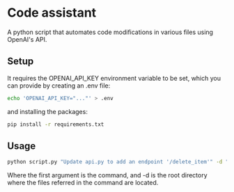 # Code assistant
A python script that automates code modifications in various files using OpenAI's API.


## Setup
It requires the OPENAI_API_KEY environment variable to be set, which you can provide by creating an .env file:
```bash
echo 'OPENAI_API_KEY="..."' > .env
```

and installing the packages:  
```bash
pip install -r requirements.txt
```


## Usage
```bash
python script.py "Update api.py to add an endpoint '/delete_item'" -d "../project"
```

Where the first argument is the command, and -d is the root directory where the files referred in the command are located.
